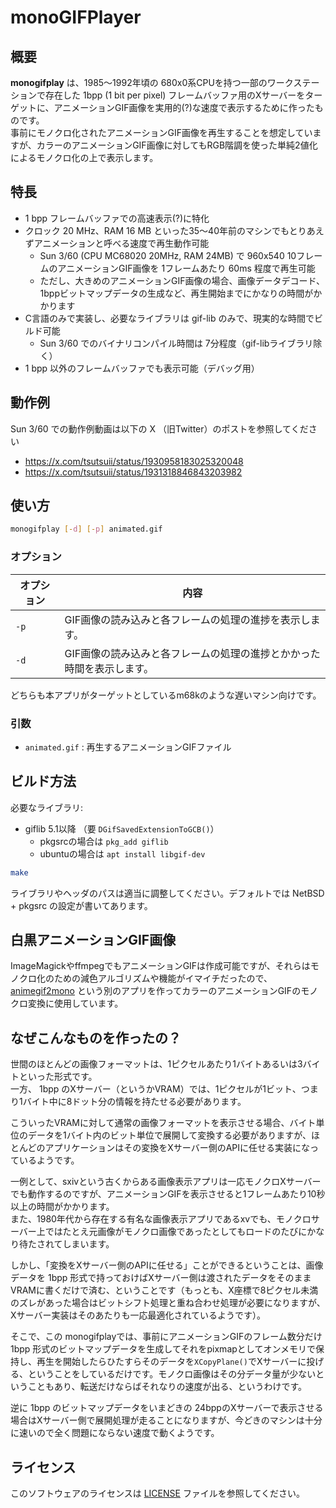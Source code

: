 # monoGIFPlayer

## 概要

**monogifplay** は、1985〜1992年頃の 680x0系CPUを持つ一部のワークステーションで存在した 1bpp (1 bit per pixel) フレームバッファ用のXサーバーをターゲットに、アニメーションGIF画像を実用的(?)な速度で表示するために作ったものです。  
事前にモノクロ化されたアニメーションGIF画像を再生することを想定していますが、カラーのアニメーションGIF画像に対してもRGB階調を使った単純2値化によるモノクロ化の上で表示します。

## 特長

- 1 bpp フレームバッファでの高速表示(?)に特化
- クロック 20 MHz、RAM 16 MB といった35〜40年前のマシンでもとりあえずアニメーションと呼べる速度で再生動作可能
  - Sun 3/60 (CPU MC68020 20MHz, RAM 24MB) で 960x540 10フレームのアニメーションGIF画像を 1フレームあたり 60ms 程度で再生可能
  - ただし、大きめのアニメーションGIF画像の場合、画像データデコード、 1bppビットマップデータの生成など、再生開始までにかなりの時間がかかります
- C言語のみで実装し、必要なライブラリは gif-lib のみで、現実的な時間でビルド可能
  - Sun 3/60 でのバイナリコンパイル時間は 7分程度（gif-libライブラリ除く）
- 1 bpp 以外のフレームバッファでも表示可能（デバッグ用）

## 動作例

Sun 3/60 での動作例動画は以下の X （旧Twitter）のポストを参照してください
- https://x.com/tsutsuii/status/1930958183025320048
- https://x.com/tsutsuii/status/1931318846843203982

## 使い方

```sh
monogifplay [-d] [-p] animated.gif
```

### オプション

| オプション | 内容 |
|------------|------|
| `-p`	     | GIF画像の読み込みと各フレームの処理の進捗を表示します。 |
| `-d`       | GIF画像の読み込みと各フレームの処理の進捗とかかった時間を表示します。 |

どちらも本アプリがターゲットとしているm68kのような遅いマシン向けです。

### 引数

- `animated.gif`  : 再生するアニメーションGIFファイル

## ビルド方法

必要なライブラリ:

- giflib 5.1以降 （要 `DGifSavedExtensionToGCB()`）
  - pkgsrcの場合は `pkg_add giflib`
  - ubuntuの場合は `apt install libgif-dev`

```sh
make
```
ライブラリやヘッダのパスは適当に調整してください。デフォルトでは NetBSD + pkgsrc の設定が書いてあります。

## 白黒アニメーションGIF画像

ImageMagickやffmpegでもアニメーションGIFは作成可能ですが、それらはモノクロ化のための減色アルゴリズムや機能がイマイチだったので、 [animegif2mono](https://github.com/tsutsui/animegif2mono) という別のアプリを作ってカラーのアニメーションGIFのモノクロ変換に使用しています。

## なぜこんなものを作ったの？

世間のほとんどの画像フォーマットは、1ピクセルあたり1バイトあるいは3バイトといった形式です。  
一方、 1bpp のXサーバー（というかVRAM）では、1ピクセルが1ビット、つまり1バイト中に8ドット分の情報を持たせる必要があります。

こういったVRAMに対して通常の画像フォーマットを表示させる場合、バイト単位のデータを1バイト内のビット単位で展開して変換する必要がありますが、ほとんどのアプリケーションはその変換をXサーバー側のAPIに任せる実装になっているようです。

一例として、sxivという古くからある画像表示アプリは一応モノクロXサーバーでも動作するのですが、アニメーションGIFを表示させると1フレームあたり10秒以上の時間がかかります。  
また、1980年代から存在する有名な画像表示アプリであるxvでも、モノクロサーバー上ではたとえ元画像がモノクロ画像であったとしてもロードのたびにかなり待たされてしまいます。

しかし、「変換をXサーバー側のAPIに任せる」ことができるということは、画像データを 1bpp 形式で持っておけばXサーバー側は渡されたデータをそのままVRAMに書くだけで済む、ということです（もっとも、X座標で8ピクセル未満のズレがあった場合はビットシフト処理と重ね合わせ処理が必要になりますが、Xサーバー実装はそのあたりも一応最適化されているようです）。

そこで、この monogifplayでは、事前にアニメーションGIFのフレーム数分だけ 1bpp 形式のビットマップデータを生成してそれをpixmapとしてオンメモリで保持し、再生を開始したらひたすらそのデータを`XCopyPlane()`でXサーバーに投げる、ということをしているだけです。モノクロ画像はその分データ量が少ないということもあり、転送だけならばそれなりの速度が出る、というわけです。

逆に 1bpp のビットマップデータをいまどきの 24bppのXサーバーで表示させる場合はXサーバー側で展開処理が走ることになりますが、今どきのマシンは十分に速いので全く問題にならない速度で動くようです。

## ライセンス

このソフトウェアのライセンスは [LICENSE](LICENSE) ファイルを参照してください。

